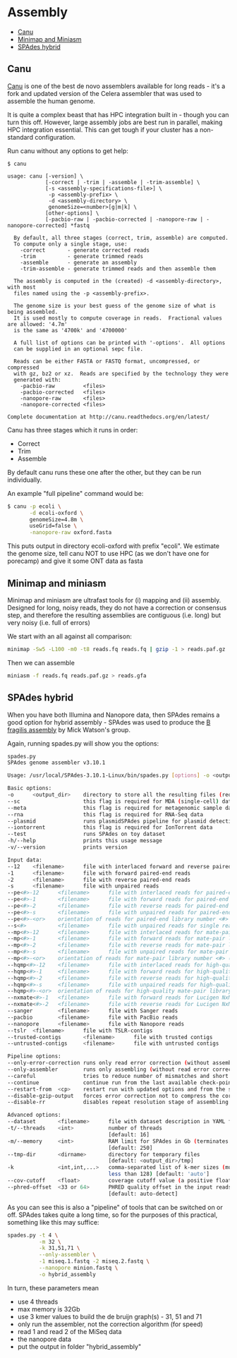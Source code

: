 # Assembly

* [Canu](#canu)
* [Minimap and Miniasm](#minimap-and-miniasm)
* [SPAdes hybrid](#spades-hybrid)

## Canu

[Canu](https://canu.readthedocs.io/en/latest/) is one of the best de novo assemblers available for long reads - it's a fork and updated version of the Celera assembler that was used to assemble the human genome.  

It is quite a complex beast that has HPC integration built in - though you can turn this off.  However, large assembly jobs are best run in parallel, making HPC integration essential.  This can get tough if your cluster has a non-standard configuration.

Run canu without any options to get help:

```
$ canu

usage: canu [-version] \
            [-correct | -trim | -assemble | -trim-assemble] \
            [-s <assembly-specifications-file>] \
             -p <assembly-prefix> \
             -d <assembly-directory> \
             genomeSize=<number>[g|m|k] \
            [other-options] \
            [-pacbio-raw | -pacbio-corrected | -nanopore-raw | -nanopore-corrected] *fastq

  By default, all three stages (correct, trim, assemble) are computed.
  To compute only a single stage, use:
    -correct       - generate corrected reads
    -trim          - generate trimmed reads
    -assemble      - generate an assembly
    -trim-assemble - generate trimmed reads and then assemble them

  The assembly is computed in the (created) -d <assembly-directory>, with most
  files named using the -p <assembly-prefix>.

  The genome size is your best guess of the genome size of what is being assembled.
  It is used mostly to compute coverage in reads.  Fractional values are allowed: '4.7m'
  is the same as '4700k' and '4700000'

  A full list of options can be printed with '-options'.  All options
  can be supplied in an optional sepc file.

  Reads can be either FASTA or FASTQ format, uncompressed, or compressed
  with gz, bz2 or xz.  Reads are specified by the technology they were
  generated with:
    -pacbio-raw         <files>
    -pacbio-corrected   <files>
    -nanopore-raw       <files>
    -nanopore-corrected <files>

Complete documentation at http://canu.readthedocs.org/en/latest/
```
Canu has three stages which it runs in order:

* Correct 
* Trim
* Assemble

By default canu runs these one after the other, but they can be run individually.

An example "full pipeline" command would be:

```sh
$ canu -p ecoli \
       -d ecoli-oxford \
       genomeSize=4.8m \
       useGrid=false \
       -nanopore-raw oxford.fasta
```
This puts output in directory ecoli-oxford with prefix "ecoli".  We estimate the genome size, tell canu NOT to use HPC (as we don't have one for porecamp) and give it some ONT data as fasta

## Minimap and miniasm

Minimap and miniasm are ultrafast tools for (i) mapping and (ii) assembly.  Designed for long, noisy reads, they do not have a correction or consensus step, and therefore the resulting assemblies are contiguous (i.e. long) but very noisy (i.e. full of errors)

We start with an all against all comparison:

```sh
minimap -Sw5 -L100 -m0 -t8 reads.fq reads.fq | gzip -1 > reads.paf.gz
```

Then we can assemble

```sh
miniasm -f reads.fq reads.paf.gz > reads.gfa
```

## SPAdes hybrid

When you have both Illumina and Nanopore data, then SPAdes remains a good option for hybrid assembly - SPAdes was used to produce the [B fragilis assembly](https://gigascience.biomedcentral.com/articles/10.1186/s13742-015-0101-6) by Mick Watson's group.

Again, running spades.py will show you the options:

```sh
spades.py
SPAdes genome assembler v3.10.1

Usage: /usr/local/SPAdes-3.10.1-Linux/bin/spades.py [options] -o <output_dir>

Basic options:
-o      <output_dir>    directory to store all the resulting files (required)
--sc                    this flag is required for MDA (single-cell) data
--meta                  this flag is required for metagenomic sample data
--rna                   this flag is required for RNA-Seq data
--plasmid               runs plasmidSPAdes pipeline for plasmid detection
--iontorrent            this flag is required for IonTorrent data
--test                  runs SPAdes on toy dataset
-h/--help               prints this usage message
-v/--version            prints version

Input data:
--12    <filename>      file with interlaced forward and reverse paired-end reads
-1      <filename>      file with forward paired-end reads
-2      <filename>      file with reverse paired-end reads
-s      <filename>      file with unpaired reads
--pe<#>-12      <filename>      file with interlaced reads for paired-end library number <#> (<#> = 1,2,..,9)
--pe<#>-1       <filename>      file with forward reads for paired-end library number <#> (<#> = 1,2,..,9)
--pe<#>-2       <filename>      file with reverse reads for paired-end library number <#> (<#> = 1,2,..,9)
--pe<#>-s       <filename>      file with unpaired reads for paired-end library number <#> (<#> = 1,2,..,9)
--pe<#>-<or>    orientation of reads for paired-end library number <#> (<#> = 1,2,..,9; <or> = fr, rf, ff)
--s<#>          <filename>      file with unpaired reads for single reads library number <#> (<#> = 1,2,..,9)
--mp<#>-12      <filename>      file with interlaced reads for mate-pair library number <#> (<#> = 1,2,..,9)
--mp<#>-1       <filename>      file with forward reads for mate-pair library number <#> (<#> = 1,2,..,9)
--mp<#>-2       <filename>      file with reverse reads for mate-pair library number <#> (<#> = 1,2,..,9)
--mp<#>-s       <filename>      file with unpaired reads for mate-pair library number <#> (<#> = 1,2,..,9)
--mp<#>-<or>    orientation of reads for mate-pair library number <#> (<#> = 1,2,..,9; <or> = fr, rf, ff)
--hqmp<#>-12    <filename>      file with interlaced reads for high-quality mate-pair library number <#> (<#> = 1,2,..,9)
--hqmp<#>-1     <filename>      file with forward reads for high-quality mate-pair library number <#> (<#> = 1,2,..,9)
--hqmp<#>-2     <filename>      file with reverse reads for high-quality mate-pair library number <#> (<#> = 1,2,..,9)
--hqmp<#>-s     <filename>      file with unpaired reads for high-quality mate-pair library number <#> (<#> = 1,2,..,9)
--hqmp<#>-<or>  orientation of reads for high-quality mate-pair library number <#> (<#> = 1,2,..,9; <or> = fr, rf, ff)
--nxmate<#>-1   <filename>      file with forward reads for Lucigen NxMate library number <#> (<#> = 1,2,..,9)
--nxmate<#>-2   <filename>      file with reverse reads for Lucigen NxMate library number <#> (<#> = 1,2,..,9)
--sanger        <filename>      file with Sanger reads
--pacbio        <filename>      file with PacBio reads
--nanopore      <filename>      file with Nanopore reads
--tslr  <filename>      file with TSLR-contigs
--trusted-contigs       <filename>      file with trusted contigs
--untrusted-contigs     <filename>      file with untrusted contigs

Pipeline options:
--only-error-correction runs only read error correction (without assembling)
--only-assembler        runs only assembling (without read error correction)
--careful               tries to reduce number of mismatches and short indels
--continue              continue run from the last available check-point
--restart-from  <cp>    restart run with updated options and from the specified check-point ('ec', 'as', 'k<int>', 'mc')
--disable-gzip-output   forces error correction not to compress the corrected reads
--disable-rr            disables repeat resolution stage of assembling

Advanced options:
--dataset       <filename>      file with dataset description in YAML format
-t/--threads    <int>           number of threads
                                [default: 16]
-m/--memory     <int>           RAM limit for SPAdes in Gb (terminates if exceeded)
                                [default: 250]
--tmp-dir       <dirname>       directory for temporary files
                                [default: <output_dir>/tmp]
-k              <int,int,...>   comma-separated list of k-mer sizes (must be odd and
                                less than 128) [default: 'auto']
--cov-cutoff    <float>         coverage cutoff value (a positive float number, or 'auto', or 'off') [default: 'off']
--phred-offset  <33 or 64>      PHRED quality offset in the input reads (33 or 64)
                                [default: auto-detect]
```

As you can see this is also a "pipeline" of tools that can be switched on or off.  SPAdes takes quite a long time, so for the purposes of this practical, something like this may suffice:

```sh
spades.py -t 4 \
          -m 32 \
          -k 31,51,71 \
          --only-assembler \
          -1 miseq.1.fastq -2 miseq.2.fastq \
          --nanopore minion.fastq \
          -o hybrid_assembly
```

In turn, these parameters mean

* use 4 threads
* max memory is 32Gb
* use 3 kmer values to build the de bruijn graph(s) - 31, 51 and 71
* only run the assembler, not the correction algorithm (for speed)
* read 1 and read 2 of the MiSeq data
* the nanopore data
* put the output in folder "hybrid_assembly"
